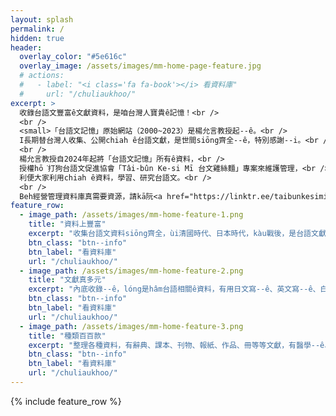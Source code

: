 ```yaml
---
layout: splash
permalink: /
hidden: true
header:
  overlay_color: "#5e616c"
  overlay_image: /assets/images/mm-home-page-feature.jpg
  # actions:
  #   - label: "<i class='fa fa-book'></i> 看資料庫"
  #     url: "/chuliaukhoo/"
excerpt: >
  收錄台語文豐富ê文獻資料，是咱台灣人寶貴ê記憶！<br />
  <br />
  <small>「台語文記憶」原始網站（2000~2023）是楊允言教授起--ê。<br />
  I長期替台灣人收集、公開chiah ê台語文獻，是世間siōng齊全--ê，特別感謝--i。<br />
  <br />
  楊允言教授自2024年起將「台語文記憶」所有ê資料，<br />
  授權hō͘打狗台語文促進協會「Tâi-bûn Ke-si Mī 台文雞絲麵」專案來維護管理，<br />
  利便大家利用chiah ê資料，學習、研究台語文。<br />
  <br />
  Beh經營管理資料庫真需要資源，請kā阮<a href="https://linktr.ee/taibunkesimi">贊助支持</a>！</small>
feature_row:
  - image_path: /assets/images/mm-home-feature-1.png
    title: "資料上豐富"
    excerpt: "收集台語文資料siōng齊全，ùi清國時代、日本時代，kàu戰後，是台語文獻ê大金庫！"
    btn_class: "btn--info"
    btn_label: "看資料庫"
    url: "/chuliaukhoo/"
  - image_path: /assets/images/mm-home-feature-2.png
    title: "文獻真多元"
    excerpt: "內底收錄--ê，lóng是hâm台語相關ê資料，有用日文寫--ê、英文寫--ê、白話字寫--ê、漢字寫--ê等等。"
    btn_class: "btn--info"
    btn_label: "看資料庫"
    url: "/chuliaukhoo/"
  - image_path: /assets/images/mm-home-feature-3.png
    title: "種類百百款"
    excerpt: "整理各種資料，有辭典、課本、刊物、報紙、作品、冊等等文獻，有醫學--ê、數學--ê、地理--ê等等無kāng領域--ê。有詩、歌、散文、小說、劇本等等無kāng文體--ê。"
    btn_class: "btn--info"
    btn_label: "看資料庫"
    url: "/chuliaukhoo/"
---
```


{% include feature_row %}
